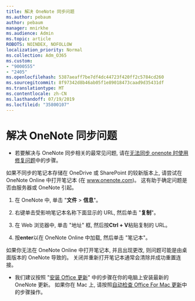 ```yaml
---
title: 解决 OneNote 同步问题
ms.author: pebaum
author: pebaum
manager: mnirkhe
ms.audience: Admin
ms.topic: article
ROBOTS: NOINDEX, NOFOLLOW
localization_priority: Normal
ms.collection: Adm_O365
ms.custom:
- "9000555"
- "2405"
ms.openlocfilehash: 5387aeaff7be7df4dc44723f420ff2c5784cd260
ms.sourcegitcommit: 8f97342d8b46ab05f1e89018473caad9d35431df
ms.translationtype: MT
ms.contentlocale: zh-CN
ms.lasthandoff: 07/19/2019
ms.locfileid: "35800107"
---
```

# <a name="troubleshoot-onenote-sync-issues"></a>解决 OneNote 同步问题

* 若要解决与 OneNote 同步相关的最常见问题, 请在[无法同步 onenote 时使用修复问题](https://support.office.com/article/Fix-issues-when-you-can-t-sync-OneNote-299495ef-66d1-448f-90c1-b785a6968d45)中的步骤。

如果不同步的笔记本存储在 OneDrive 或 SharePoint 的较新版本上, 请尝试在 OneNote Online 中打开笔记本 (在 www.onenote.com)。 这有助于确定问题是否由服务器或 OneNote 引起。

1. 在 OneNote 中, 单击 "**文件** > **信息**"。

2. 右键单击受影响笔记本名称下面显示的 URL, 然后单击 "**复制**"。

3. 在 Web 浏览器中, 单击 "地址" 框, 然后按**Ctrl + V**粘贴复制的 URL。

4. 按**enter**以在 OneNote Online 中加载, 然后单击 "笔记本"。

如果你无法在 OneNote Online 中打开笔记本, 并且出现更改, 则问题可能是由桌面版本的 OneNote 导致的。 关闭并重新打开笔记本通常会清除并成功重置连接。

* 我们建议按照 "[安装 Office 更新](https://support.office.com/article/Install-Office-updates-2ab296f3-7f03-43a2-8e50-46de917611c5)" 中的步骤在你的电脑上安装最新的 OneNote 更新。 如果你在 Mac 上, 请按照[自动检查 Office For Mac 更新](https://support.office.com/article/update-office-for-mac-automatically-bfd1e497-c24d-4754-92ab-910a4074d7c1)中的步骤操作。